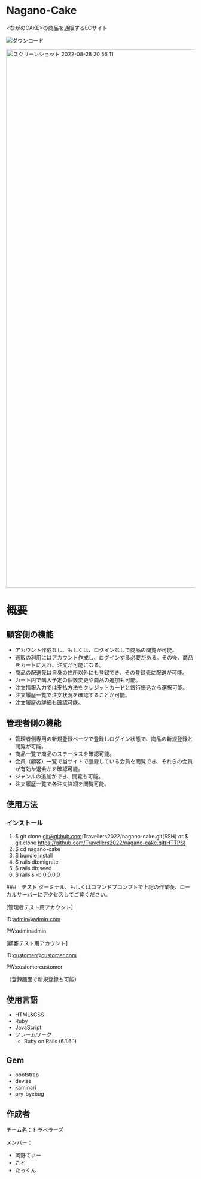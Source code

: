 # Nagano-Cake

<ながのCAKE>の商品を通販するECサイト

![ダウンロード](https://user-images.githubusercontent.com/103346206/186650208-81d25496-c34e-4e62-84b5-8aca888e250e.png)

<img width="1436" alt="スクリーンショット 2022-08-28 20 56 11" src="https://user-images.githubusercontent.com/103346206/187073010-7eec9b27-9591-45b7-9e7b-49fd38dc310f.png">



# 概要

## 顧客側の機能
 - アカウント作成なし、もしくは、ログインなしで商品の閲覧が可能。
 - 通販の利用にはアカウント作成し、ログインする必要がある。その後、商品をカートに入れ、注文が可能になる。
 - 商品の配送先は自身の住所以外にも登録でき、その登録先に配送が可能。
 - カート内で購入予定の個数変更や商品の追加も可能。
 - 注文情報入力では支払方法をクレジットカードと銀行振込から選択可能。
 - 注文履歴一覧で注文状況を確認することが可能。
 - 注文履歴の詳細も確認可能。
 
## 管理者側の機能
 - 管理者側専用の新規登録ページで登録しログイン状態で、商品の新規登録と閲覧が可能。
 - 商品一覧で商品のステータスを確認可能。
 - 会員（顧客）一覧で当サイトで登録している会員を閲覧でき、それらの会員が有効か退会かを確認可能。
 - ジャンルの追加ができ、閲覧も可能。
 - 注文履歴一覧で各注文詳細を閲覧可能。
 
 ## 使用方法
 
 ### インストール
 1. $ git clone git@github.com:Travellers2022/nagano-cake.git(SSH)
 or
 $ git clone https://github.com/Travellers2022/nagano-cake.git(HTTPS)
 2. $ cd nagano-cake
 3. $ bundle install
 4. $ rails db:migrate
 5. $ rails db:seed
 6. $ rails s -b 0.0.0.0
 
 ###　テスト
 ターミナル、もしくはコマンドプロンプトで上記の作業後、ローカルサーバーにアクセスしてご覧ください。
 
 [管理者テスト用アカウント]
 
 ID:admin@admin.com
 
 PW:adminadmin  
 
 [顧客テスト用アカウント]
 
ID:customer@customer.com

PW:customercustomer

（登録画面で新規登録も可能）

## 使用言語
- HTML&CSS
- Ruby
- JavaScript
- フレームワーク
  - Ruby on Rails (6.1.6.1)
  
## Gem
- bootstrap
- devise
- kaminari
- pry-byebug

## 作成者
チーム名：トラベラーズ  

メンバー：
- 岡野てぃー 
- こと
- たっくん

